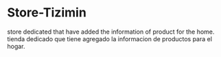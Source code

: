 # Store-Tizimin
store dedicated that have added the information of product for the home.
tienda dedicado que tiene agregado la informacion de productos para el hogar.
